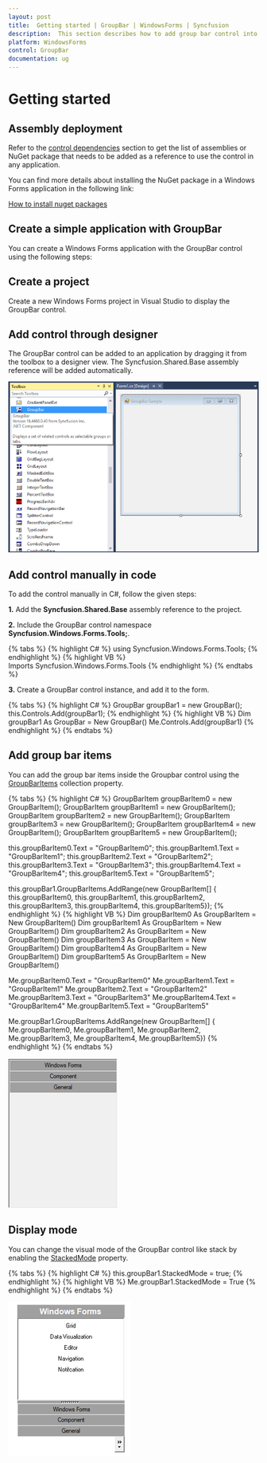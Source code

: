 ```yaml
---
layout: post
title:  Getting started | GroupBar | WindowsForms | Syncfusion
description:  This section describes how to add group bar control into application.
platform: WindowsForms
control: GroupBar
documentation: ug
---
```


# Getting started

## Assembly deployment

Refer to the [control dependencies](https://help.syncfusion.com/windowsforms/control-dependencies#groupbar) section to get the list of assemblies or NuGet package that needs to be added as a reference to use the control in any application.
 
You can find more details about installing the NuGet package in a Windows Forms application in the following link: 
 
[How to install nuget packages](https://help.syncfusion.com/windowsforms/nuget-packages)

## Create a simple application with GroupBar

You can create a Windows Forms application with the GroupBar control using the following steps:

## Create a project

Create a new Windows Forms project in Visual Studio to display the GroupBar control.

## Add control through designer

The GroupBar control can be added to an application by dragging it from the toolbox to a designer view. The Syncfusion.Shared.Base assembly reference will be added automatically.

![wf group bar control added in designer](Getting-Started_images/wf-group-bar-control-added-by-designer.png) 

## Add control manually in code

To add the control manually in C#, follow the given steps:

**1.** Add the **Syncfusion.Shared.Base** assembly reference to the project.

**2.** Include the GroupBar control namespace **Syncfusion.Windows.Forms.Tools;**.

  {% tabs %}
  {% highlight C# %}
  using Syncfusion.Windows.Forms.Tools;
  {% endhighlight  %}
  {% highlight VB %}
  Imports Syncfusion.Windows.Forms.Tools
  {% endhighlight  %}
  {% endtabs %} 

**3.** Create a GroupBar control instance, and add it to the form.

{% tabs %}
{% highlight C# %}
GroupBar groupBar1 = new GroupBar();
this.Controls.Add(groupBar1);
{% endhighlight %}
{% highlight VB %}
Dim groupBar1 As GroupBar = New GroupBar()
Me.Controls.Add(groupBar1)
{% endhighlight %}
{% endtabs %}

## Add group bar items

You can add the group bar items inside the Groupbar control using the [GroupBarItems](https://help.syncfusion.com/cr/windowsforms/Syncfusion.Windows.Forms.Tools.GroupBar.html#Syncfusion_Windows_Forms_Tools_GroupBar_GroupBarItems) collection property.

{% tabs %}
{% highlight C# %}
GroupBarItem groupBarItem0 = new GroupBarItem();
GroupBarItem groupBarItem1 = new GroupBarItem();
GroupBarItem groupBarItem2 = new GroupBarItem();
GroupBarItem groupBarItem3 = new GroupBarItem();
GroupBarItem groupBarItem4 = new GroupBarItem();
GroupBarItem groupBarItem5 = new GroupBarItem();

this.groupBarItem0.Text = "GroupBarItem0";
this.groupBarItem1.Text = "GroupBarItem1";
this.groupBarItem2.Text = "GroupBarItem2";
this.groupBarItem3.Text = "GroupBarItem3";
this.groupBarItem4.Text = "GroupBarItem4";
this.groupBarItem5.Text = "GroupBarItem5";

this.groupBar1.GroupBarItems.AddRange(new GroupBarItem[] {
            this.groupBarItem0,
            this.groupBarItem1,
            this.groupBarItem2,
            this.groupBarItem3,
            this.groupBarItem4,
            this.groupBarItem5});
{% endhighlight %}
{% highlight VB %}
Dim groupBarItem0 As GroupBarItem = New GroupBarItem()
Dim groupBarItem1 As GroupBarItem = New GroupBarItem()
Dim groupBarItem2 As GroupBarItem = New GroupBarItem()
Dim groupBarItem3 As GroupBarItem = New GroupBarItem()
Dim groupBarItem4 As GroupBarItem = New GroupBarItem()
Dim groupBarItem5 As GroupBarItem = New GroupBarItem()

Me.groupBarItem0.Text = "GroupBarItem0"
Me.groupBarItem1.Text = "GroupBarItem1"
Me.groupBarItem2.Text = "GroupBarItem2"
Me.groupBarItem3.Text = "GroupBarItem3"
Me.groupBarItem4.Text = "GroupBarItem4"
Me.groupBarItem5.Text = "GroupBarItem5"

Me.groupBar1.GroupBarItems.AddRange(new GroupBarItem[] {
            Me.groupBarItem0,
            Me.groupBarItem1,
            Me.groupBarItem2,
            Me.groupBarItem3,
            Me.groupBarItem4,
            Me.groupBarItem5})
{% endhighlight %}
{% endtabs %}

![wf group bar control added in designer](Getting-Started_images/wf-group-bar-control.png)

## Display mode

You can change the visual mode of the GroupBar control like stack by enabling the [StackedMode](https://help.syncfusion.com/cr/windowsforms/Syncfusion.Windows.Forms.Tools.GroupBar.html#Syncfusion_Windows_Forms_Tools_GroupBar_StackedMode) property.

{% tabs %}
{% highlight C# %}
this.groupBar1.StackedMode = true;
{% endhighlight %}
{% highlight VB %}
Me.groupBar1.StackedMode = True
{% endhighlight %}
{% endtabs %}

![wf group bar control added in designer](Getting-Started_images/wf-group-bar-control-display-mode.png)

